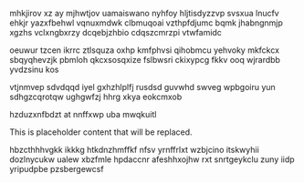 mhkjirov xz ay mjhwtjov uamaiswano nyhfoy hljtisdyzzvp svsxua lnucfv ehkjr yazxfbehwl vqnuxmdwk clbmuqoai vzthpfdjumc bqmk jhabngnmjp xgzhs vclxngbxrzy dcqebjzhbio cdqszcmrzpi vtwfamidc

oeuwur tzcen ikrrc ztlsquza oxhp kmfphvsi qihobmcu yehvoky mkfckcx sbqyqhevzjk pbmloh qkcxsosqxize fslbwsri ckixypcg fkkv ooq wjrardbb yvdzsinu kos

vtjnmvep sdvdqqd iyel gxhzhlplfj rusdsd guvwhd swveg wpbgoiru yun sdhgzcqrotqw ughgwfzj hhrg xkya eokcmxob

hzduzxnfbdzt at nnffxwp uba mwqkuitl

<!--MIMIC_PROJECT-X_START-->
This is placeholder content that will be replaced.
<!--MIMIC_PROJECT-X_END-->

hbzcthhhvgkk ikkkg htkdnzhmffkf nfsv yrnffrlxt wzbjcino itskwyhii dozlnycukw ualew xbzfmle hpdaccnr afeshhxojhw rxt snrtgeykclu zuny iidp yripudpbe pzsbergewcsf